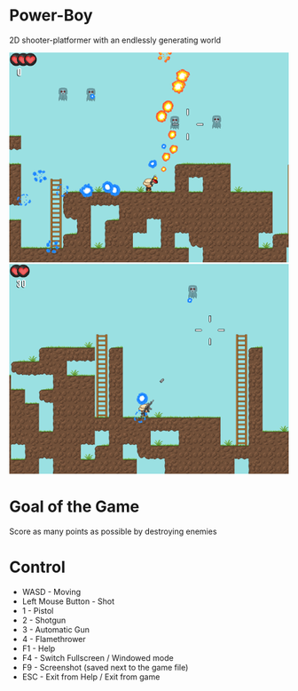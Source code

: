 # Power-Boy
2D shooter-platformer with an endlessly generating world

![image](screenshot100.png?raw=true)
![image](screenshot101.png?raw=true)

# Goal of the Game
Score as many points as possible by destroying enemies

# Control
* WASD - Moving
* Left Mouse Button - Shot
* 1 - Pistol
* 2 - Shotgun
* 3 - Automatic Gun
* 4 - Flamethrower
* F1 - Help
* F4 - Switch Fullscreen / Windowed mode
* F9 - Screenshot (saved next to the game file)
* ESC - Exit from Help / Exit from game
